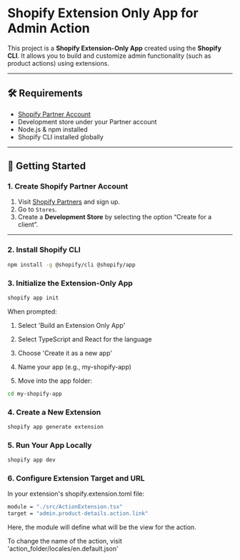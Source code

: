 # Shopify Extension Only App for Admin Action

This project is a **Shopify Extension-Only App** created using the **Shopify CLI**. It allows you to build and customize admin functionality (such as product actions) using extensions.

---

## 🛠️ Requirements

- [Shopify Partner Account](https://partners.shopify.com/)
- Development store under your Partner account
- Node.js & npm installed
- Shopify CLI installed globally

---

## 🚀 Getting Started

### 1. Create Shopify Partner Account

1. Visit [Shopify Partners](https://partners.shopify.com/) and sign up.
2. Go to `Stores`.
3. Create a **Development Store** by selecting the option “Create for a client”.

---

### 2. Install Shopify CLI

```bash
npm install -g @shopify/cli @shopify/app
```

### 3. Initialize the Extension-Only App

```bash
shopify app init
```
When prompted:

1. Select 'Build an Extension Only App'

2. Select TypeScript and React for the language

3. Choose 'Create it as a new app'

4. Name your app (e.g., my-shopify-app)

5. Move into the app folder:

```bash
cd my-shopify-app
```

### 4. Create a New Extension

```bash
shopify app generate extension
```

### 5. Run Your App Locally

```bash
shopify app dev
```

### 6. Configure Extension Target and URL

In your extension's shopify.extension.toml file:

```bash
module = "./src/ActionExtension.tsx"
target = "admin.product-details.action.link"
```
Here, the module will define what will be the view for the action.

To change the name of the action, visit 'action_folder/locales/en.default.json'
